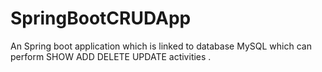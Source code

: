 # SpringBootCRUDApp
An Spring boot application which is linked to database MySQL which can perform SHOW ADD DELETE UPDATE activities .
